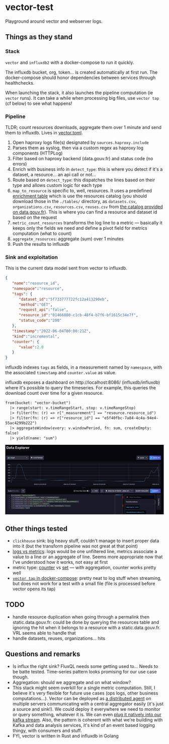 # vector-test

Playground around vector and webserver logs.

## Things as they stand

### Stack

`vector` and `influxdb2` with a docker-compose to run it quickly.

The influxdb bucket, org, token... is created automatically at first run. The docker-compose should honor dependencies between services through healthchecks.

When launching the stack, it also launches the pipeline computation (ie `vector` runs). It can take a while when processing big files, use `vector tap` (cf below) to see what happens!

### Pipeline

TLDR; count resources downloads, aggregate them over 1 minute and send them to influxdb. Lives in [vector.toml](vector.toml).

1. Open haproxy logs file(s) designated by `sources.haproxy.include`
2. Parses them as syslog, then via a custom regex as haproxy log components (HTTPLog)
3. Filter based on haproxy backend (data.gouv.fr) and status code (no errors)
4. Enrich with business info in `detect_type`: this is where you detect if it's a dataset, a resource... an api call or not...
5. Route based on `detect_type`: this dispatches the lines based on their type and allows custom logic for each type
6. `map_to_resource` is specific to, well, resources. It uses a predefined [enrichment table](https://vector.dev/docs/reference/glossary/#enrichment-tables) which is use the resources catalog (you should download those in the `./tables/` directory, as `datasets.csv`, `organizations.csv`, `resources.csv`, `reuses.csv` from [the catalog provided on data.gouv.fr](https://www.data.gouv.fr/fr/datasets/catalogue-des-donnees-de-data-gouv-fr/)). This is where you can find a resource and dataset id based on the request
7. `metric_count_resources` transforms the log line to a metric — basically it keeps only the fields we need and define a pivot field for metrics computation (what to count)
8. `aggregate_resources`: aggregate (sum) over 1 minutes
9. Push the results to influxdb

### Sink and exploitation

This is the current data model sent from vector to influxdb.

```json
{
   "name":"resource_id",
   "namespace":"resource",
   "tags": {
      "dataset_id":"5f733777722fc12a413290eb",
      "method":"GET",
      "request_api":"false",
      "resource_id":"01466800-c1cb-48f4-b7f6-bf1615c34e7f",
      "status_code":"200"
   },
   "timestamp":"2022-06-04T00:00:21Z",
   "kind":"incremental",
   "counter": {
      "value":2.0
   }
}
```

influxdb indexes `tags` as fields, in a measurement named by `namespace`, with the associated `timestamp` and `counter.value` as value.

influxdb exposes a dashboard on http://localhost:8086/ (influxdb/influxdb) where it's possible to query the timeseries. For example, this queries the download count over time for a given resource.

```
from(bucket: "vector-bucket")
  |> range(start: v.timeRangeStart, stop: v.timeRangeStop)
  |> filter(fn: (r) => r["_measurement"] == "resource.resource_id")
  |> filter(fn: (r) => r["resource_id"] == "e5f40fbc-7a84-4c4a-94e4-55ac4299b222")
  |> aggregateWindow(every: v.windowPeriod, fn: sum, createEmpty: false)
  |> yield(name: "sum")
```

![](img/influx-dashboard.png)

## Other things tested

- `clickhouse` sink: big heavy stuff, couldn't manage to insert proper data into it (but the transform pipeline was not great at that point)
- [logs vs metrics](https://vector.dev/docs/about/under-the-hood/architecture/data-model/#event-types): logs would be one unfiltered line, metrics associate a value to a line or an aggregate of line. Seems more appropriate now that I've understood how it works, not easy at first
- metric type: [counter](https://vector.dev/docs/about/under-the-hood/architecture/data-model/metric/#counter) vs [set](https://vector.dev/docs/about/under-the-hood/architecture/data-model/metric/#set) — with aggregation, counter works pretty well
- [`vector tap` in docker-compose](https://vector.dev/guides/level-up/vector-tap-guide/): pretty neat to log stuff when streaming, but does not work for a test with a small file (file is processed before vector opens its tap)

## TODO

- handle resource duplication when going through a permalink then static.data.gouv.fr: could be done by querying the resources table and ignoring the hit when it belongs to a resource with a static.data.gouv.fr. VRL seems able to handle that
- handle datasets, reuses, organizations... hits

## Questions and remarks

- Is influx the right sink? FluxQL needs some getting used to... Needs to be batte tested. Time-series pattern looks promising for our use case though.
- Aggregation: should we aggregate and on what window?
- This stack might seem overkill for a single metric computation. Still, I believe it's very flexible for future use cases (ops logs, other business computations...). Vector can be deployed as [a distributed agent](https://vector.dev/docs/setup/deployment/topologies/#distributed) on multiple servers communicating with a central aggregator easily (it's just a source and sink!). We could deploy it everywhere we need to monitor or query something, whatever it is. We can even [plug it natively into our kafka stream](https://vector.dev/docs/setup/deployment/topologies/#stream-based). Also, the pattern is coherent with what we're building with Kafka and data analysis services, it's kind of an event based logging thingy, with consumers and stuff.
- FYI, vector is written in Rust and influxdb in Golang
